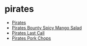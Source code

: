 # pirates

 * [Pirates](../../index/p/pirates-200418.json)
 * [Pirates Bounty Spicy Mango Salad](../../index/p/pirates-bounty-spicy-mango-salad.json)
 * [Pirates Last Call](../../index/p/pirates-last-call.json)
 * [Pirates Pork Chops](../../index/p/pirates-pork-chops.json)
